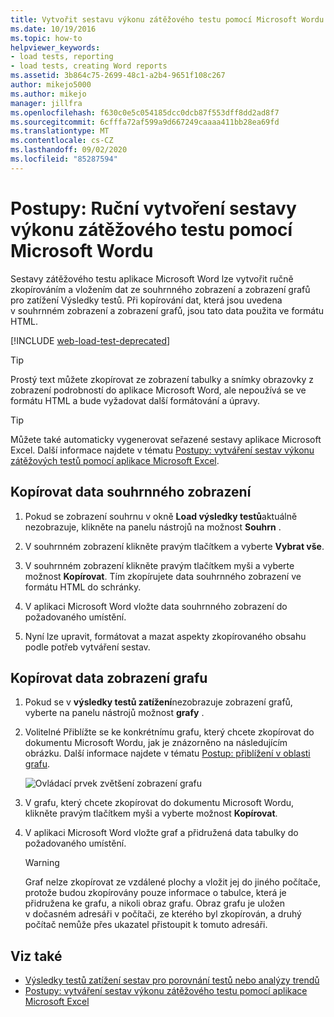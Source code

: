 ```yaml
---
title: Vytvořit sestavu výkonu zátěžového testu pomocí Microsoft Wordu
ms.date: 10/19/2016
ms.topic: how-to
helpviewer_keywords:
- load tests, reporting
- load tests, creating Word reports
ms.assetid: 3b864c75-2699-48c1-a2b4-9651f108c267
author: mikejo5000
ms.author: mikejo
manager: jillfra
ms.openlocfilehash: f630c0e5c054185dcc0dcb87f553dff8dd2ad8f7
ms.sourcegitcommit: 6cfffa72af599a9d667249caaaa411bb28ea69fd
ms.translationtype: MT
ms.contentlocale: cs-CZ
ms.lasthandoff: 09/02/2020
ms.locfileid: "85287594"
---
```

# <a name="how-to-manually-create-a-load-test-performance-report-using-microsoft-word"></a>Postupy: Ruční vytvoření sestavy výkonu zátěžového testu pomocí Microsoft Wordu

Sestavy zátěžového testu aplikace Microsoft Word lze vytvořit ručně zkopírováním a vložením dat ze souhrnného zobrazení a zobrazení grafů pro zatížení Výsledky testů. Při kopírování dat, která jsou uvedena v souhrnném zobrazení a zobrazení grafů, jsou tato data použita ve formátu HTML.

[!INCLUDE [web-load-test-deprecated](includes/web-load-test-deprecated.md)]

> [!TIP]
> Prostý text můžete zkopírovat ze zobrazení tabulky a snímky obrazovky z zobrazení podrobností do aplikace Microsoft Word, ale nepoužívá se ve formátu HTML a bude vyžadovat další formátování a úpravy.

> [!TIP]
> Můžete také automaticky vygenerovat seřazené sestavy aplikace Microsoft Excel. Další informace najdete v tématu [Postupy: vytváření sestav výkonu zátěžových testů pomocí aplikace Microsoft Excel](../test/how-to-create-load-test-performance-reports-using-microsoft-excel.md).

## <a name="copy-summary-view-data"></a>Kopírovat data souhrnného zobrazení

1. Pokud se zobrazení souhrnu v okně **Load výsledky testů**aktuálně nezobrazuje, klikněte na panelu nástrojů na možnost **Souhrn** .

2. V souhrnném zobrazení klikněte pravým tlačítkem a vyberte **Vybrat vše**.

3. V souhrnném zobrazení klikněte pravým tlačítkem myši a vyberte možnost **Kopírovat**. Tím zkopírujete data souhrnného zobrazení ve formátu HTML do schránky.

4. V aplikaci Microsoft Word vložte data souhrnného zobrazení do požadovaného umístění.

5. Nyní lze upravit, formátovat a mazat aspekty zkopírovaného obsahu podle potřeb vytváření sestav.

## <a name="copy-graph-view-data"></a>Kopírovat data zobrazení grafu

1. Pokud se v **výsledky testů zatížení**nezobrazuje zobrazení grafů, vyberte na panelu nástrojů možnost **grafy** .

2. Volitelné Přiblížte se ke konkrétnímu grafu, který chcete zkopírovat do dokumentu Microsoft Wordu, jak je znázorněno na následujícím obrázku. Další informace najdete v tématu [Postup: přiblížení v oblasti grafu](../test/how-to-zoom-in-on-a-region-of-the-graph-in-load-test-results.md).

     ![Ovládací prvek zvětšení zobrazení grafu](../test/media/ltest_zoomcontrol.png)

3. V grafu, který chcete zkopírovat do dokumentu Microsoft Wordu, klikněte pravým tlačítkem myši a vyberte možnost **Kopírovat**.

4. V aplikaci Microsoft Word vložte graf a přidružená data tabulky do požadovaného umístění.

    > [!WARNING]
    > Graf nelze zkopírovat ze vzdálené plochy a vložit jej do jiného počítače, protože budou zkopírovány pouze informace o tabulce, která je přidružena ke grafu, a nikoli obraz grafu. Obraz grafu je uložen v dočasném adresáři v počítači, ze kterého byl zkopírován, a druhý počítač nemůže přes ukazatel přistoupit k tomuto adresáři.

## <a name="see-also"></a>Viz také

- [Výsledky testů zatížení sestav pro porovnání testů nebo analýzy trendů](../test/compare-load-test-results.md)
- [Postupy: vytváření sestav výkonu zátěžového testu pomocí aplikace Microsoft Excel](../test/how-to-create-load-test-performance-reports-using-microsoft-excel.md)
